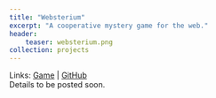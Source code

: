 ```yaml
---
title: "Websterium"
excerpt: "A cooperative mystery game for the web."
header:
    teaser: websterium.png
collection: projects
---
```

Links:
[Game](https://mysterium-frontend.herokuapp.com/) | 
[GitHub](https://github.com/ZackEberhart/websterium)
<br>
Details to be posted soon.
